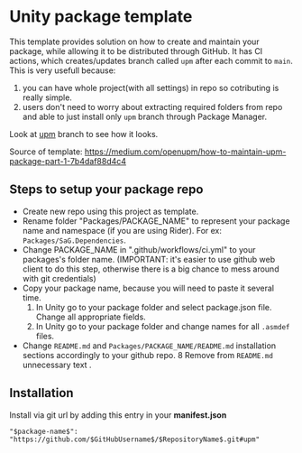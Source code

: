 # Unity package template
This template provides solution on how to create and maintain your package, while allowing it to be distributed through GitHub.
It has CI actions, which creates/updates branch called `upm` after each commit to `main`.
This is very usefull because:
1. you can have whole project(with all settings) in repo so cotributing is really simple. 
2. users don't need to worry about extracting required folders from repo and able to just install only `upm` branch through Package Manager.

Look at [upm](https://github.com/STARasGAMES/Unity-package-repo-setup-template/tree/upm) branch to see how it looks.

Source of template: https://medium.com/openupm/how-to-maintain-upm-package-part-1-7b4daf88d4c4

## Steps to setup your package repo

* Create new repo using this project as template.
* Rename folder "Packages/PACKAGE_NAME" to represent your package name and namespace (if you are using Rider). For ex: `Packages/SaG.Dependencies`.
* Change PACKAGE_NAME in ".github/workflows/ci.yml" to your packages's folder name.
(IMPORTANT: it's easier to use github web client to do this step, otherwise there is a big chance to mess around with git credentials)
* Copy your package name, because you will need to paste it several time.
  1. In Unity go to your package folder and select package.json file. Change all appropriate fields.
  2. In Unity go to your package folder and change names for all `.asmdef` files.
* Change `README.md` and `Packages/PACKAGE_NAME/README.md` installation sections accordingly to your github repo.
8 Remove from `README.md` unnecessary text .

## Installation
Install via git url by adding this entry in your **manifest.json**

`"$package-name$": "https://github.com/$GitHubUsername$/$RepositoryName$.git#upm"`
